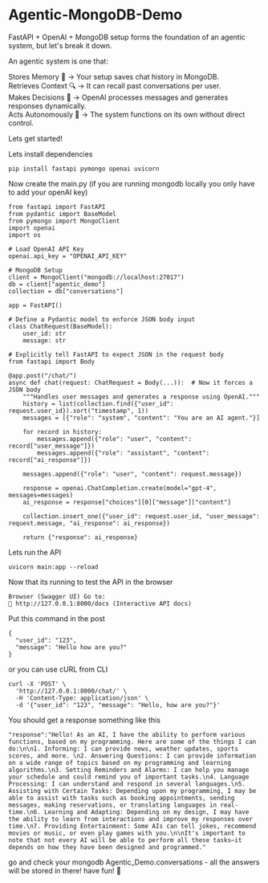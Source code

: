# Agentic-MongoDB-Demo
FastAPI + OpenAI + MongoDB setup forms the foundation of an agentic system, but let's break it down.

An agentic system is one that:

Stores Memory 🧠 → Your setup saves chat history in MongoDB.<br>
Retrieves Context 🔍 → It can recall past conversations per user.<br>
Makes Decisions 🧩 → OpenAI processes messages and generates responses dynamically.<br>
Acts Autonomously 🤖 → The system functions on its own without direct control.<br>

Lets get started!

Lets install dependencies 
```
pip install fastapi pymongo openai uvicorn
```
Now create the main.py (if you are running mongodb locally you only have to add your openAI key)
```
from fastapi import FastAPI
from pydantic import BaseModel
from pymongo import MongoClient
import openai
import os

# Load OpenAI API Key
openai.api_key = "OPENAI_API_KEY"

# MongoDB Setup
client = MongoClient("mongodb://localhost:27017")
db = client["agentic_demo"]
collection = db["conversations"]

app = FastAPI()

# Define a Pydantic model to enforce JSON body input
class ChatRequest(BaseModel):
    user_id: str
    message: str

# Explicitly tell FastAPI to expect JSON in the request body
from fastapi import Body

@app.post("/chat/")
async def chat(request: ChatRequest = Body(...)):  # Now it forces a JSON body
    """Handles user messages and generates a response using OpenAI."""
    history = list(collection.find({"user_id": request.user_id}).sort("timestamp", 1))
    messages = [{"role": "system", "content": "You are an AI agent."}]

    for record in history:
        messages.append({"role": "user", "content": record["user_message"]})
        messages.append({"role": "assistant", "content": record["ai_response"]})

    messages.append({"role": "user", "content": request.message})

    response = openai.ChatCompletion.create(model="gpt-4", messages=messages)
    ai_response = response["choices"][0]["message"]["content"]

    collection.insert_one({"user_id": request.user_id, "user_message": request.message, "ai_response": ai_response})

    return {"response": ai_response}
```

Lets run the API
```
uvicorn main:app --reload
```
Now that its running to test the API in the browser
```
Browser (Swagger UI) Go to:
📍 http://127.0.0.1:8000/docs (Interactive API docs)
```
Put this command in the post
```
{
  "user_id": "123",
  "message": "Hello how are you?"
}
```
or you can use cURL from CLI
```
curl -X 'POST' \
  'http://127.0.0.1:8000/chat/' \
  -H 'Content-Type: application/json' \
  -d '{"user_id": "123", "message": "Hello, how are you?"}'
```
You should get a response something like this
```
"response":"Hello! As an AI, I have the ability to perform various functions, based on my programming. Here are some of the things I can do:\n\n1. Informing: I can provide news, weather updates, sports scores, and more. \n2. Answering Questions: I can provide information on a wide range of topics based on my programming and learning algorithms.\n3. Setting Reminders and Alarms: I can help you manage your schedule and could remind you of important tasks.\n4. Language Processing: I can understand and respond in several languages.\n5. Assisting with Certain Tasks: Depending upon my programming, I may be able to assist with tasks such as booking appointments, sending messages, making reservations, or translating languages in real-time.\n6. Learning and Adapting: Depending on my design, I may have the ability to learn from interactions and improve my responses over time.\n7. Providing Entertainment: Some AIs can tell jokes, recommend movies or music, or even play games with you.\n\nIt's important to note that not every AI will be able to perform all these tasks—it depends on how they have been designed and programmed."
```
go and check your mongodb Agentic_Demo.conversations - all the answers will be stored in there!
have fun! 🍺
